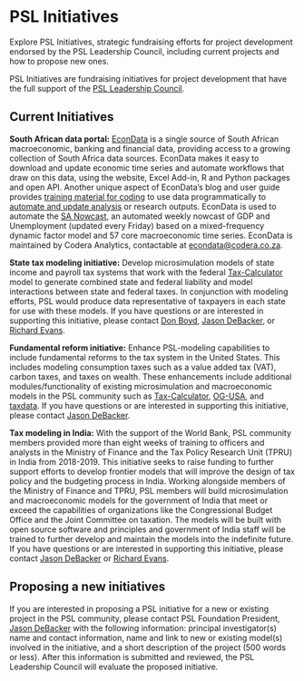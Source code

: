 # PSL Initiatives

Explore PSL Initiatives, strategic fundraising efforts for project development endorsed by the PSL Leadership Council, including current projects and how to propose new ones.

PSL Initiatives are fundraising initiatives for project development that have the full support of the [PSL Leadership Council](council.html).

## Current Initiatives

**South African data portal:** [EconData](https://www.econdata.co.za/) is a single source of South African macroeconomic, banking and financial data, providing access to a growing collection of South Africa data sources. EconData makes it easy to download and update economic time series and automate workflows that draw on this data, using the website, Excel Add-in, R and Python packages and open API. Another unique aspect of EconData’s blog and user guide provides [training material for coding](https://codera.co.za/coderas-guide-to-learning-r/) to use data programmatically to [automate and update analysis](https://codera.co.za/using-econdatas-r-package-for-forecasting-and-automation/) or research outputs. EconData is used to automate the [SA Nowcast](https://nowcast.codera.co.za/), an automated weekly nowcast of GDP and Unemployment (updated every Friday) based on a mixed-frequency dynamic factor model and 57 core macroeconomic time series. EconData is maintained by Codera Analytics, contactable at [econdata@codera.co.za](mailto:econdata@codera.co.za).

**State tax modeling initiative:** Develop microsimulation models of state income and payroll tax systems that work with the federal [Tax-Calculator](https://github.com/PSLmodels/Tax-Calculator) model to generate combined state and federal liability and model interactions between state and federal taxes. In conjunction with modeling efforts, PSL would produce data representative of taxpayers in each state for use with these models. If you have questions or are interested in supporting this initiative, please contact [Don Boyd](mailto:donboyd5@gmail.com), [Jason DeBacker](mailto:jason.debacker@gmail.com), or [Richard Evans](mailto:rwevans@rice.edu).

**Fundamental reform initiative:** Enhance PSL-modeling capabilities to include fundamental reforms to the tax system in the United States. This includes modeling consumption taxes such as a value added tax (VAT), carbon taxes, and taxes on wealth. These enhancements include additional modules/functionality of existing microsimulation and macroeconomic models in the PSL community such as [Tax-Calculator](https://github.com/PSLmodels/Tax-Calculator), [OG-USA](https://github.com/PSLmodels/OG-USA), and [taxdata](https://github.com/PSLmodels/taxdata). If you have questions or are interested in supporting this initiative, please contact [Jason DeBacker](mailto:jason.debacker@gmail.com).

**Tax modeling in India:** With the support of the World Bank, PSL community members provided more than eight weeks of training to officers and analysts in the Ministry of Finance and the Tax Policy Research Unit (TPRU) in India from 2018-2019. This initiative seeks to raise funding to further support efforts to develop frontier models that will improve the design of tax policy and the budgeting process in India. Working alongside members of the Ministry of Finance and TPRU, PSL members will build microsimulation and macroeconomic models for the government of India that meet or exceed the capabilities of organizations like the Congressional Budget Office and the Joint Committee on taxation. The models will be built with open source software and principles and government of India staff will be trained to further develop and maintain the models into the indefinite future. If you have questions or are interested in supporting this initiative, please contact [Jason DeBacker](mailto:jason.debacker@gmail.com) or [Richard Evans](rwevans@rice.edu).

## Proposing a new initiatives

If you are interested in proposing a PSL initiative for a new or existing project in the PSL community, please contact PSL Foundation President, [Jason DeBacker](mailto:jason.debacker@gmail.com) with the following information: principal investigator(s) name and contact information, name and link to new or existing model(s) involved in the initiative, and a short description of the project (500 words or less). After this information is submitted and reviewed, the PSL Leadership Council will evaluate the proposed initiative.
